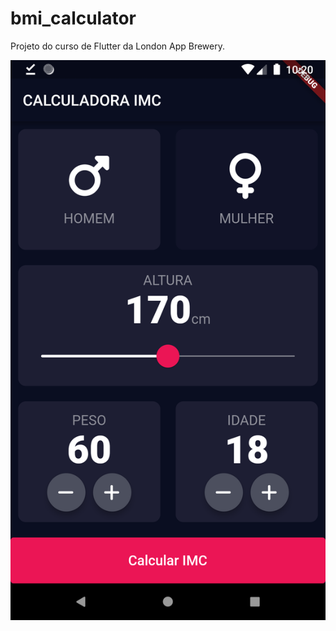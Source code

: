 # bmi_calculator

Projeto do curso de Flutter da London App Brewery.

<img src="/preview.png" alt="App Preview" title="Preview">
